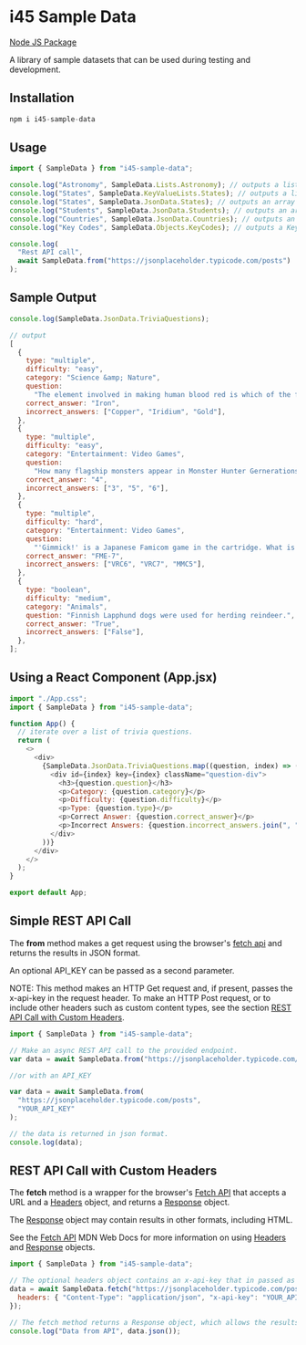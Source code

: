 # i45 Sample Data

[Node JS Package](https://www.npmjs.com/package/i45-sample-data)

A library of sample datasets that can be used during testing and development.

## Installation

```javascript
npm i i45-sample-data
```

## Usage

```javascript
import { SampleData } from "i45-sample-data";

console.log("Astronomy", SampleData.Lists.Astronomy); // outputs a list of astronomical terms.
console.log("States", SampleData.KeyValueLists.States); // outputs a list of states and abbreviations.
console.log("States", SampleData.JsonData.States); // outputs an array of states with other information.
console.log("Students", SampleData.JsonData.Students); // outputs an array of students and grades.
console.log("Countries", SampleData.JsonData.Countries); // outputs an array of countries with other information
console.log("Key Codes", SampleData.Objects.KeyCodes); // outputs a KeyCodes object with keyboard codes grouped by function.

console.log(
  "Rest API call",
  await SampleData.from("https://jsonplaceholder.typicode.com/posts")
);
```

## Sample Output

```javascript
console.log(SampleData.JsonData.TriviaQuestions);

// output
[
  {
    type: "multiple",
    difficulty: "easy",
    category: "Science &amp; Nature",
    question:
      "The element involved in making human blood red is which of the following?",
    correct_answer: "Iron",
    incorrect_answers: ["Copper", "Iridium", "Gold"],
  },
  {
    type: "multiple",
    difficulty: "easy",
    category: "Entertainment: Video Games",
    question:
      "How many flagship monsters appear in Monster Hunter Gernerations?",
    correct_answer: "4",
    incorrect_answers: ["3", "5", "6"],
  },
  {
    type: "multiple",
    difficulty: "hard",
    category: "Entertainment: Video Games",
    question:
      "'Gimmick!' is a Japanese Famicom game in the cartridge. What is it called?",
    correct_answer: "FME-7",
    incorrect_answers: ["VRC6", "VRC7", "MMC5"],
  },
  {
    type: "boolean",
    difficulty: "medium",
    category: "Animals",
    question: "Finnish Lapphund dogs were used for herding reindeer.",
    correct_answer: "True",
    incorrect_answers: ["False"],
  },
];
```

## Using a React Component (App.jsx)

```javascript
import "./App.css";
import { SampleData } from "i45-sample-data";

function App() {
  // iterate over a list of trivia questions.
  return (
    <>
      <div>
        {SampleData.JsonData.TriviaQuestions.map((question, index) => (
          <div id={index} key={index} className="question-div">
            <h3>{question.question}</h3>
            <p>Category: {question.category}</p>
            <p>Difficulty: {question.difficulty}</p>
            <p>Type: {question.type}</p>
            <p>Correct Answer: {question.correct_answer}</p>
            <p>Incorrect Answers: {question.incorrect_answers.join(", ")}</p>
          </div>
        ))}
      </div>
    </>
  );
}

export default App;
```

## Simple REST API Call

The **from** method makes a get request using the browser's [fetch api](https://developer.mozilla.org/en-US/docs/Web/API/Fetch_API/Using_Fetch) and returns the results in JSON format.

An optional API_KEY can be passed as a second parameter.

NOTE: This method makes an HTTP Get request and, if present, passes the x-api-key in the request header. To make an HTTP Post request, or to include other headers such as custom content types, see the section [REST API Call with Custom Headers](#rest-api-call-with-custom-headers).

```javascript
import { SampleData } from "i45-sample-data";

// Make an async REST API call to the provided endpoint.
var data = await SampleData.from("https://jsonplaceholder.typicode.com/posts");

//or with an API_KEY

var data = await SampleData.from(
  "https://jsonplaceholder.typicode.com/posts",
  "YOUR_API_KEY"
);

// the data is returned in json format.
console.log(data);
```

## REST API Call with Custom Headers

The **fetch** method is a wrapper for the browser's [Fetch API](https://developer.mozilla.org/en-US/docs/Web/API/Fetch_API/Using_Fetch) that accepts a URL and a [Headers](https://developer.mozilla.org/en-US/docs/Web/API/Headers) object, and returns a [Response](https://developer.mozilla.org/en-US/docs/Web/API/Response) object.

The [Response](https://developer.mozilla.org/en-US/docs/Web/API/Response) object may contain results in other formats, including HTML.

See the [Fetch API](https://developer.mozilla.org/en-US/docs/Web/API/Fetch_API/Using_Fetch) MDN Web Docs for more information on using [Headers](https://developer.mozilla.org/en-US/docs/Web/API/Headers) and [Response](https://developer.mozilla.org/en-US/docs/Web/API/Response) objects.

```javascript
import { SampleData } from "i45-sample-data";

// The optional headers object contains an x-api-key that in passed as YOUR_API_KEY.
data = await SampleData.fetch("https://jsonplaceholder.typicode.com/posts", {
  headers: { "Content-Type": "application/json", "x-api-key": "YOUR_API_KEY" },
});

// The fetch method returns a Response object, which allows the results to be converted into the required format when consumed.
console.log("Data from API", data.json());
```